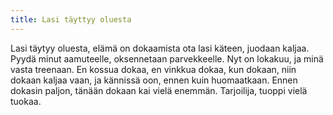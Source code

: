 ```yaml
---
title: Lasi täyttyy oluesta
---
```


Lasi täytyy oluesta, elämä on dokaamista
ota lasi käteen, juodaan kaljaa.
Pyydä minut aamuteelle,
oksennetaan parvekkeelle.
Nyt on lokakuu, ja minä vasta treenaan.
En kossua dokaa, en vinkkua dokaa,
kun dokaan, niin dokaan kaljaa vaan,
ja kännissä oon, ennen kuin huomaatkaan.
Ennen dokasin paljon, tänään dokaan kai
vielä enemmän.
Tarjoilija, tuoppi vielä tuokaa.
